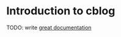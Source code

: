# Introduction to cblog

TODO: write [great documentation](http://jacobian.org/writing/great-documentation/what-to-write/)
